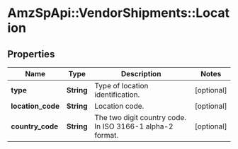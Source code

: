 # AmzSpApi::VendorShipments::Location

## Properties
Name | Type | Description | Notes
------------ | ------------- | ------------- | -------------
**type** | **String** | Type of location identification. | [optional] 
**location_code** | **String** | Location code. | [optional] 
**country_code** | **String** | The two digit country code. In ISO 3166-1 alpha-2 format. | [optional] 

